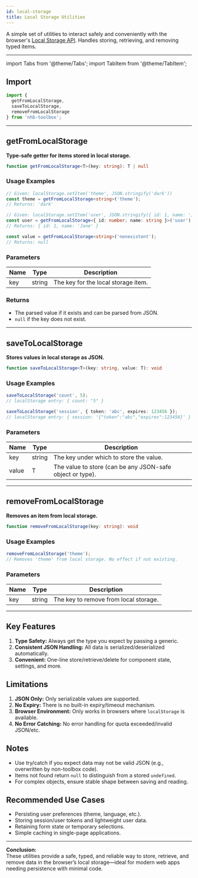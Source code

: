 ```yaml
---
id: local-storage
title: Local Storage Utilities
---
```

<!-- markdownlint-disable-file MD024 -->
A simple set of utilities to interact safely and conveniently with the browser's [Local Storage API](https://developer.mozilla.org/en-US/docs/Web/API/Window/localStorage). Handles storing, retrieving, and removing typed items.

---

import Tabs from '@theme/Tabs';
import TabItem from '@theme/TabItem';

## Import

```typescript
import {
  getFromLocalStorage,
  saveToLocalStorage,
  removeFromLocalStorage
} from 'nhb-toolbox';
```

---

## getFromLocalStorage

**Type-safe getter for items stored in local storage.**

```typescript
function getFromLocalStorage<T>(key: string): T | null
```

### Usage Examples

<Tabs>
<TabItem value="Basic String" label="String Value">

```typescript
// Given: localStorage.setItem('theme', JSON.stringify('dark'))
const theme = getFromLocalStorage<string>('theme');
// Returns: 'dark'
```

</TabItem>
<TabItem value="Object" label="Object Value">

```typescript
// Given: localStorage.setItem('user', JSON.stringify({ id: 1, name: 'Jane'}))
const user = getFromLocalStorage<{ id: number; name: string }>('user');
// Returns: { id: 1, name: 'Jane' }
```

</TabItem>
<TabItem value="Not found" label="Nonexistent Key">

```typescript
const value = getFromLocalStorage<string>('nonexistent');
// Returns: null
```

</TabItem>
</Tabs>

### Parameters

| Name | Type | Description                                  |
|------|------|----------------------------------------------|
| key  | string | The key for the local storage item.        |

### Returns

- The parsed value if it exists and can be parsed from JSON.
- `null` if the key does not exist.

---

## saveToLocalStorage

**Stores values in local storage as JSON.**

```typescript
function saveToLocalStorage<T>(key: string, value: T): void
```

### Usage Examples

<Tabs>
<TabItem value="Basic" label="Store Primitive">

```typescript
saveToLocalStorage('count', 5);
// localStorage entry: { count: "5" }
```

</TabItem>
<TabItem value="Object" label="Store Object">

```typescript
saveToLocalStorage('session', { token: 'abc', expires: 123456 });
// localStorage entry: { session: '{"token":"abc","expires":123456}' }
```

</TabItem>
</Tabs>

### Parameters

| Name  | Type   | Description                                               |
|-------|--------|-----------------------------------------------------------|
| key   | string | The key under which to store the value.                   |
| value | T      | The value to store (can be any JSON-safe object or type). |

---

## removeFromLocalStorage

**Removes an item from local storage.**

```typescript
function removeFromLocalStorage(key: string): void
```

### Usage Examples

```typescript
removeFromLocalStorage('theme');
// Removes 'theme' from local storage. No effect if not existing.
```

### Parameters

| Name | Type   | Description                              |
|------|--------|------------------------------------------|
| key  | string | The key to remove from local storage.    |

---

## Key Features

1. **Type Safety:** Always get the type you expect by passing a generic.
2. **Consistent JSON Handling:** All data is serialized/deserialized automatically.
3. **Convenient:** One-line store/retrieve/delete for component state, settings, and more.

## Limitations

1. **JSON Only:** Only serializable values are supported.
2. **No Expiry:** There is no built-in expiry/timeout mechanism.
3. **Browser Environment:** Only works in browsers where `localStorage` is available.
4. **No Error Catching:** No error handling for quota exceeded/invalid JSON/etc.

## Notes

- Use try/catch if you expect data may not be valid JSON (e.g., overwritten by non-toolbox code).
- Items not found return `null` to distinguish from a stored `undefined`.
- For complex objects, ensure stable shape between saving and reading.

## Recommended Use Cases

- Persisting user preferences (theme, language, etc.).
- Storing session/user tokens and lightweight user data.
- Retaining form state or temporary selections.
- Simple caching in single-page applications.

---

**Conclusion:**  
These utilities provide a safe, typed, and reliable way to store, retrieve, and remove data in the browser’s local storage—ideal for modern web apps needing persistence with minimal code.
